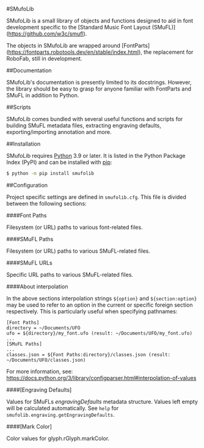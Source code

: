 #SMufoLib

SMufoLib is a small library of objects and functions designed to aid in
font development specific to the [Standard Music Font Layout (SMuFL)]
(https://github.com/w3c/smufl).

The objects in SMufoLib are wrapped around [FontParts]
(https://fontparts.robotools.dev/en/stable/index.html), the replacement
for RoboFab, still in development.

##Documentation

SMufoLib's documentation is presently limited to its docstrings.
However, the library should be easy to grasp for anyone familiar with
FontParts and SMuFL in addition to Python.

##Scripts

SMufoLib comes bundled with several useful functions and scripts for
building SMuFL metadata files, extracting engraving defaults,
exporting/importing annotation and more.

##Installation

SMufoLib requires [Python](http://www.python.org/download/) 3.9 or
later. It is listed in the Python Package Index (PyPI) and can be
installed with [pip](https://pip.pypa.io/):

```bash
$ python -m pip install smufolib
```

##Configuration

Project specific settings are defined in `smufolib.cfg`. This file is
divided between the following sections:

####Font Paths

Filesystem (or URL) paths to various font-related files.

####SMuFL Paths

Filesystem (or URL) paths to various SMuFL-related files.

####SMuFL URLs

Specific URL paths to various SMuFL-related files.

####About interpolation

In the above sections interpolation strings `${option}` and
`${section:option}` may be used to refer to an option in the current or
specific foreign section respectively. This is particularly useful when
specifying pathnames:

```
[Font Paths]
directory = ~/Documents/UFO
ufo = ${directory}/my_font.ufo (result: ~/Documents/UFO/my_font.ufo)
...
[SMuFL Paths]
...
classes.json = ${Font Paths:directory}/classes.json (result: ~/Documents/UFO/classes.json)
```

For more information, see:
https://docs.python.org/3/library/configparser.html#interpolation-of-values

####[Engraving Defaults]

Values for SMuFLs *engravingDefaults* metadata structure. Values
left empty will be calculated automatically. See `help` for
`smufolib.engraving.getEngravingDefaults`.

####[Mark Color]

Color values for glyph.rGlyph.markColor.
